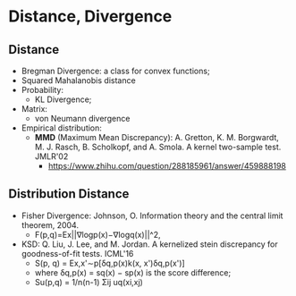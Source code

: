 # Distance, Divergence

## Distance
- Bregman Divergence: a class for convex functions;
- Squared Mahalanobis distance
- Probability:
	- KL Divergence;
- Matrix:
	- von Neumann divergence
- Empirical distribution:
	- **MMD** (Maximum Mean Discrepancy): A. Gretton, K. M. Borgwardt, M. J. Rasch, B. Scholkopf, and A. Smola. A kernel two-sample test. JMLR'02
		- https://www.zhihu.com/question/288185961/answer/459888198

## Distribution Distance
- Fisher Divergence: Johnson, O. Information theory and the central limit theorem, 2004.
	- F(p,q)=Ex||∇logp(x)−∇logq(x)||^2,
- KSD: Q. Liu, J. Lee, and M. Jordan. A kernelized stein discrepancy for goodness-of-fit tests. ICML'16
	- S(p, q) = Ex,x'∼p\[δq,p(x)k(x, x')δq,p(x')\]
	- where δq,p(x) = sq(x) − sp(x) is the score difference;
	- Su(p,q) = 1/n(n-1) Σij uq(xi,xj)